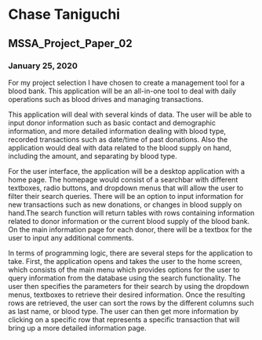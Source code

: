# Chase Taniguchi
## MSSA_Project_Paper_02
### January 25, 2020


For my project selection I have chosen to create a management tool for a blood bank.
This application will be an all-in-one tool to deal with daily operations such as blood
drives and managing transactions.

This application will deal with several kinds of data. The user will be able to input 
donor information such as basic contact and demographic information, and more detailed
information dealing with blood type, recorded transactions such as date/time of past donations.
Also the application would deal with data related to the blood supply on hand, including
the amount, and separating by blood type. 

For the user interface, the application will be a desktop application with a home page.
The homepage would consist of a searchbar with different textboxes, radio buttons, and dropdown menus
that will allow the user to filter their search queries. There will be an option to input information for new transactions such 
as new donations, or changes in blood supply on hand.The search function will return tables with rows
containing information related to donor information or the current blood supply of the blood bank. On the main
information page for each donor, there will be a textbox for the user to input any additional comments. 

In terms of programming logic, there are several steps for the application to take.
First, the application opens and takes the user to the home screen, which consists of the main menu
which provides options for the user to query information from the database using the search functionality.
The user then specifies the parameters for their search by using the dropdown menus, textboxes to retrieve their desired
information. Once the resulting rows are retrieved, the user can sort the rows by the different columns such as last name, or
blood type. The user can then get more information by clicking on a specific row that represents a specific transaction
that will bring up a more detailed information page. 


